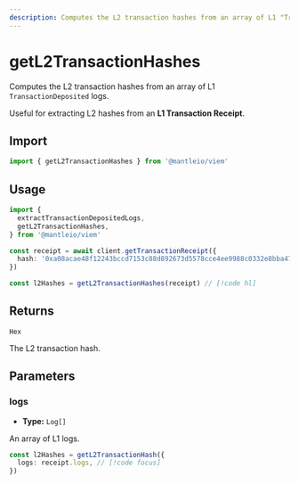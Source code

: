 ```yaml
---
description: Computes the L2 transaction hashes from an array of L1 "TransactionDeposited" logs.
---
```


# getL2TransactionHashes

Computes the L2 transaction hashes from an array of L1 `TransactionDeposited` logs.

Useful for extracting L2 hashes from an **L1 Transaction Receipt**.

## Import

```ts
import { getL2TransactionHashes } from '@mantleio/viem'
```

## Usage

```ts
import {
  extractTransactionDepositedLogs,
  getL2TransactionHashes,
} from '@mantleio/viem'

const receipt = await client.getTransactionReceipt({
  hash: '0xa08acae48f12243bccd7153c88d892673d5578cce4ee9988c0332e8bba47436b',
})

const l2Hashes = getL2TransactionHashes(receipt) // [!code hl]
```

## Returns

`Hex`

The L2 transaction hash.

## Parameters

### logs

- **Type:** `Log[]`

An array of L1 logs.

```ts
const l2Hashes = getL2TransactionHash({
  logs: receipt.logs, // [!code focus]
})
```

